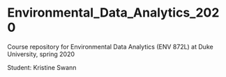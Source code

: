 # Environmental_Data_Analytics_2020
Course repository for Environmental Data Analytics (ENV 872L) at Duke University, spring 2020

Student: Kristine Swann 
